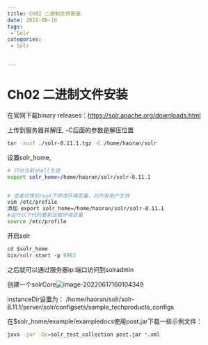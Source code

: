 ```yaml
---
title: Ch02 二进制文件安装
date: 2022-06-10
tags:
 - Solr
categories:
 - Solr


---
```


# Ch02 二进制文件安装

在官网下载binary releases：https://solr.apache.org/downloads.html

上传到服务器并解压, -C后面的参数是解压位置

```sh
tar -xvzf ./solr-8.11.1.tgz -C /home/haoran/solr
```

设置solr_home, 

```sh
# 只对当前shell生效
export solr_home=/home/haoran/solr/solr-8.11.1


# 或者切换到root下修改环境变量，对所有用户生效
vim /etc/profile
添加 export solr_home=/home/haoran/solr/solr-8.11.1
#运行以下代码重新加载环境变量
source /etc/profile
```



开启solr

```ps
cd $solr_home
bin/solr start -p 8983
```



之后就可以通过服务器ip:端口访问到solradmin

创建一个solrCore![image-20220617160104349](https://markdown-1301334775.cos.eu-frankfurt.myqcloud.com/image-20220617160104349.png)

instanceDir设置为： /home/haoran/solr/solr-8.11.1/server/solr/configsets/sample_techproducts_configs



在$solr_home/example/exampledocs使用post.jar下载一些示例文件：

```sh
java -jar -Dc=solr_test_collection post.jar *.xml
```





